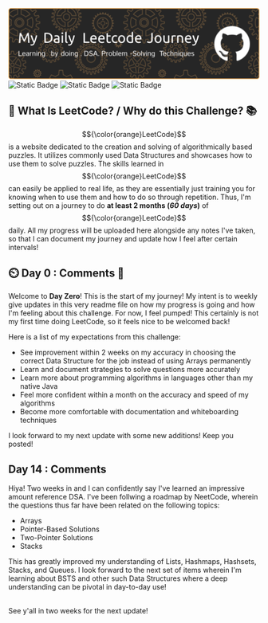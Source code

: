 ![Header](./leetcode-header-image.png)
![Static Badge](https://img.shields.io/badge/LeetCode-orange)
![Static Badge](https://img.shields.io/badge/Started-5%2F3%2F25-blue)
![Static Badge](https://img.shields.io/badge/Status-Ongoing-green)

## 📖 What Is LeetCode? / Why do this Challenge? 📚
$${\color{orange}LeetCode}$$ is a website dedicated to the creation and solving of algorithmically based puzzles.
It utilizes commonly used Data Structures and showcases how to use them to solve puzzles. The skills learned in $${\color{orange}LeetCode}$$ can easily be applied to real life, as they are essentially just training you for knowing when to use them and how to do so through repetition. Thus, I'm setting out on a journey to do **at least 2 months (_60 days_)** of $${\color{orange}LeetCode}$$ daily. All my progress will be uploaded here alongside any notes I've taken, so that I can document my journey and update how I feel after certain intervals!

## ⏲️ Day 0 : Comments 🥊
Welcome to **Day Zero**! This is the start of my journey! My intent is to weekly give updates in this very readme file on how my progress is going and how I'm feeling about this challenge. For now, I feel pumped! This certainly is not my first time doing LeetCode, so it feels nice to be welcomed back! </br>
<p>Here is a list of my expectations from this challenge:</p>
<ul>
  <li>See improvement within 2 weeks on my accuracy in choosing the correct Data Structure for the job instead of using Arrays permanently</li>
  <li>Learn and document strategies to solve questions more accurately</li>
  <li>Learn more about programming algorithms in languages other than my native Java</li>
  <li>Feel more confident within a month on the accuracy and speed of my algorithms</li>
  <li>Become more comfortable with documentation and whiteboarding techniques</li>
</ul>
<p>I look forward to my next update with some new additions! Keep you posted!</p>

## Day 14 : Comments
Hiya! Two weeks in and I can confidently say I've learned an impressive amount reference DSA. I've been follwing a roadmap by NeetCode, wherein the questions thus far have been related on the following topics:
<ul>
  <li>Arrays</li>
  <li>Pointer-Based Solutions</li>
  <li>Two-Pointer Solutions</li>
  <li>Stacks</li>
</ul>
This has greatly improved my understanding of Lists, Hashmaps, Hashsets, Stacks, and Queues. I look forward to the next set of items wherein I'm learning about BSTS and other such Data Structures where a deep understanding can be pivotal in day-to-day use!
</br></br>
<p>See y'all in two weeks for the next update!</p>
